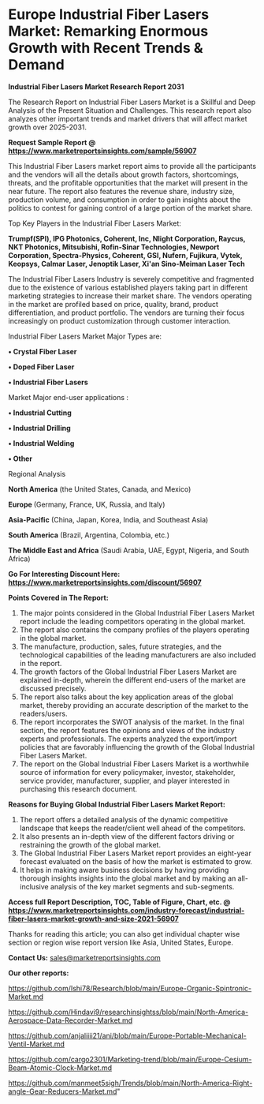 # Europe Industrial Fiber Lasers Market: Remarking Enormous Growth with Recent Trends & Demand

<strong>Industrial Fiber Lasers Market Research Report 2031</strong>

The Research Report on Industrial Fiber Lasers Market is a Skillful and Deep Analysis of the Present Situation and Challenges. This research report also analyzes other important trends and market drivers that will affect market growth over 2025-2031.

<strong>Request Sample Report @ <a href=https://www.marketreportsinsights.com/sample/56907>https://www.marketreportsinsights.com/sample/56907</a></strong>

This Industrial Fiber Lasers market report aims to provide all the participants and the vendors will all the details about growth factors, shortcomings, threats, and the profitable opportunities that the market will present in the near future. The report also features the revenue share, industry size, production volume, and consumption in order to gain insights about the politics to contest for gaining control of a large portion of the market share.

Top Key Players in the Industrial Fiber Lasers Market:

<strong>Trumpf(SPI), IPG Photonics, Coherent, Inc, Nlight Corporation, Raycus, NKT Photonics, Mitsubishi, Rofin-Sinar Technologies, Newport Corporation, Spectra-Physics, Coherent, GSI, Nufern, Fujikura, Vytek, Keopsys, Calmar Laser, Jenoptik Laser, Xi&#39;an Sino-Meiman Laser Tech</strong>

The Industrial Fiber Lasers Industry is severely competitive and fragmented due to the existence of various established players taking part in different marketing strategies to increase their market share. The vendors operating in the market are profiled based on price, quality, brand, product differentiation, and product portfolio. The vendors are turning their focus increasingly on product customization through customer interaction.

Industrial Fiber Lasers Market Major Types are:

<strong>• Crystal Fiber Laser

• Doped Fiber Laser

• Industrial Fiber Lasers</strong>

Market Major end-user applications :

<strong>• Industrial Cutting

• Industrial Drilling

• Industrial Welding

• Other</strong>

Regional Analysis

</u><strong><b>North America</b></strong> (the United States, Canada, and Mexico)

<strong><b>Europe </b></strong>(Germany, France, UK, Russia, and Italy)

<strong><b>Asia-Pacific</b></strong> (China, Japan, Korea, India, and Southeast Asia)

<strong><b>South America</b></strong> (Brazil, Argentina, Colombia, etc.)

<strong><b>The Middle East and Africa</b></strong> (Saudi Arabia, UAE, Egypt, Nigeria, and South Africa)

<strong>Go For Interesting Discount Here: <a href=https://www.marketreportsinsights.com/discount/56907>https://www.marketreportsinsights.com/discount/56907</a></strong>

<strong>Points Covered in The Report:</strong>
<ol>
  <li>The major points considered in the Global Industrial Fiber Lasers Market report include the leading competitors operating in the global market.</li>
  <li>The report also contains the company profiles of the players operating in the global market.</li>
  <li>The manufacture, production, sales, future strategies, and the technological capabilities of the leading manufacturers are also included in the report.</li>
  <li>The growth factors of the Global Industrial Fiber Lasers Market are explained in-depth, wherein the different end-users of the market are discussed precisely.</li>
  <li>The report also talks about the key application areas of the global market, thereby providing an accurate description of the market to the readers/users.</li>
  <li>The report incorporates the SWOT analysis of the market. In the final section, the report features the opinions and views of the industry experts and professionals. The experts analyzed the export/import policies that are favorably influencing the growth of the Global Industrial Fiber Lasers Market.</li>
  <li>The report on the Global Industrial Fiber Lasers Market is a worthwhile source of information for every policymaker, investor, stakeholder, service provider, manufacturer, supplier, and player interested in purchasing this research document.</li>
</ol>
<strong>Reasons for Buying Global Industrial Fiber Lasers Market Report:</strong>

<ol>
  <li>The report offers a detailed analysis of the dynamic competitive landscape that keeps the reader/client well ahead of the competitors.</li>
  <li>It also presents an in-depth view of the different factors driving or restraining the growth of the global market.</li>
  <li>The Global Industrial Fiber Lasers Market report provides an eight-year forecast evaluated on the basis of how the market is estimated to grow.</li>
  <li>It helps in making aware business decisions by having providing thorough insights insights into the global market and by making an all-inclusive analysis of the key market segments and sub-segments.</li>
</ol>
<strong>Access full Report Description, TOC, Table of Figure, Chart, etc. @ <a href=https://www.marketreportsinsights.com/industry-forecast/industrial-fiber-lasers-market-growth-and-size-2021-56907>https://www.marketreportsinsights.com/industry-forecast/industrial-fiber-lasers-market-growth-and-size-2021-56907</a></strong>


Thanks for reading this article; you can also get individual chapter wise section or region wise report version like Asia, United States, Europe.

<strong>Contact Us:</strong>
sales@marketreportsinsights.com

<strong>Our other reports:</strong>

<a href=https://github.com/Ishi78/Research/blob/main/Europe-Organic-Spintronic-Market.md>https://github.com/Ishi78/Research/blob/main/Europe-Organic-Spintronic-Market.md</a>

<a href=https://github.com/Hindavi9/researchinsightss/blob/main/North-America-Aerospace-Data-Recorder-Market.md>https://github.com/Hindavi9/researchinsightss/blob/main/North-America-Aerospace-Data-Recorder-Market.md</a>

<a href=https://github.com/anjaliiii21/ani/blob/main/Europe-Portable-Mechanical-Ventil-Market.md>https://github.com/anjaliiii21/ani/blob/main/Europe-Portable-Mechanical-Ventil-Market.md</a>

<a href=https://github.com/cargo2301/Marketing-trend/blob/main/Europe-Cesium-Beam-Atomic-Clock-Market.md>https://github.com/cargo2301/Marketing-trend/blob/main/Europe-Cesium-Beam-Atomic-Clock-Market.md</a>

<a href=https://github.com/manmeet5sigh/Trends/blob/main/North-America-Right-angle-Gear-Reducers-Market.md>https://github.com/manmeet5sigh/Trends/blob/main/North-America-Right-angle-Gear-Reducers-Market.md</a>"
